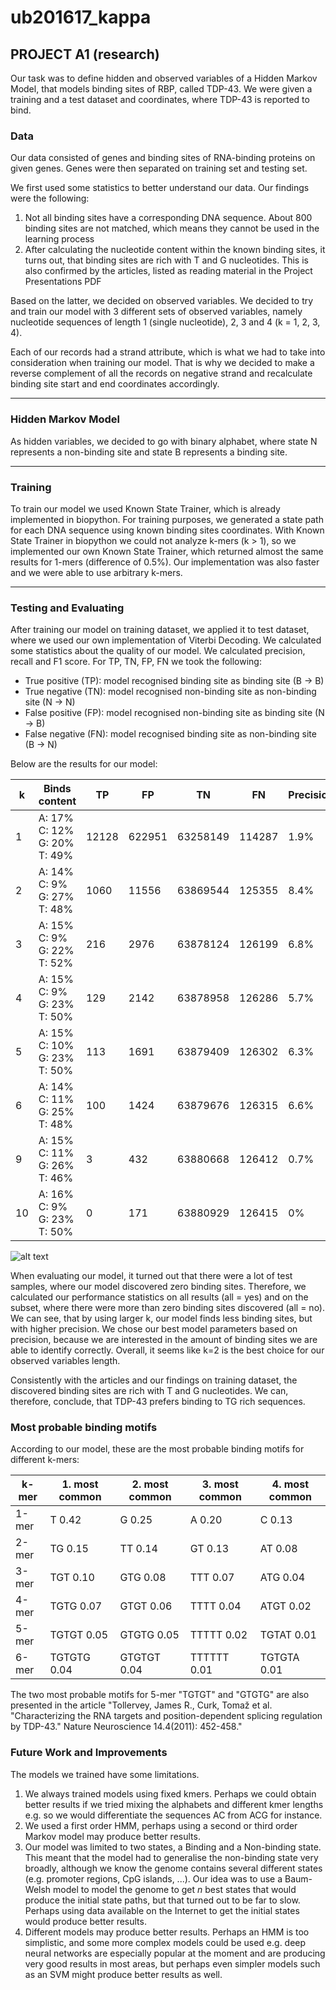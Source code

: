 # ub201617_kappa

## PROJECT A1 (research)

Our task was to define hidden and observed variables of a Hidden Markov Model, that models binding sites of RBP, called TDP-43. We were given a training 
and a test dataset and coordinates, where TDP-43 is reported to bind.

### Data

Our data consisted of genes and binding sites of RNA-binding proteins on given genes. Genes were then separated on training set and testing set.

We first used some statistics to better understand our data. Our findings were the following:
1. Not all binding sites have a corresponding DNA sequence. About 800 binding sites are not matched, which means they cannot be used in the learning process
2. After calculating the nucleotide content within the known binding sites, it turns out, that binding sites are rich with T and G nucleotides. This is also confirmed
by the articles, listed as reading material in the Project Presentations PDF

Based on the latter, we decided on observed variables. We decided to try and train our model with 3 different sets of observed variables, namely nucleotide sequences
of length 1 (single nucleotide), 2, 3 and 4 (k = 1, 2, 3, 4). 

Each of our records had a strand attribute, which is what we had to take into consideration when training our model. That is why we decided to make a reverse complement
of all the records on negative strand and recalculate binding site start and end coordinates accordingly.

---

### Hidden Markov Model

As hidden variables, we decided to go with binary alphabet, where state N represents a non-binding site and state B represents a binding site.

---

### Training

To train our model we used Known State Trainer, which is already implemented in biopython. For training purposes, we generated a state path for each DNA sequence using
known binding sites coordinates. With Known State Trainer in biopython we could not analyze k-mers (k > 1), so we implemented our own Known State Trainer, which returned
almost the same results for 1-mers (difference of 0.5%). Our implementation was also faster and we were able to use arbitrary k-mers.

---

### Testing and Evaluating

After training our model on training dataset, we applied it to test dataset, where we used our own implementation of Viterbi Decoding. We calculated some statistics about 
the quality of our model. We calculated precision, recall and F1 score. For TP, TN, FP, FN we took the following:

* True positive (TP): model recognised binding site as binding site (B -> B)
* True negative (TN): model recognised non-binding site as non-binding site (N -> N)
* False positive (FP): model recognised non-binding site as binding site (N -> B)
* False negative (FN): model recognised binding site as non-binding site (B -> N)

Below are the results for our model:

k | Binds content | TP | FP | TN | FN | Precision
--- | --- | --- | --- | --- | --- | ---
1 | A: 17% C: 12%  G: 20%  T: 49%	| 12128 | 622951 | 63258149 | 114287 | 1.9% 
2 | A: 14% C: 9%   G: 27%  T: 48%	| 1060 | 11556 | 63869544 | 125355 | 8.4%
3 | A: 15% C: 9%   G: 22%  T: 52%	| 216| 2976 | 63878124 | 126199 | 6.8%
4 | A: 15% C: 9%   G: 23%  T: 50%	| 129 | 2142 | 63878958 | 126286 | 5.7%
5 | A: 15% C: 10%  G: 23%  T: 50%	| 113| 1691 | 63879409 | 126302 | 6.3%
6 | A: 14% C: 11%  G: 25%  T: 48%   | 100 | 1424 | 63879676 | 126315 | 6.6%
9 | A: 15% C: 11%  G: 26%  T: 46%   | 3 | 432 | 63880668 | 126412 | 0.7%
10 | A: 16% C: 9%   G: 23%  T: 50%   | 0 | 171 | 63880929 | 126415 | 0%

![alt text](https://github.com/petergabrovsek/ub201617_kappa/blob/master/Figures/k-F1.png "Relation between k and F1")

When evaluating our model, it turned out that there were a lot of test samples, where our model discovered zero binding sites. Therefore, we calculated our performance
statistics on all results (all = yes) and on the subset, where there were more than zero binding sites discovered (all = no). We can see, that by using larger k, our model 
finds less binding sites, but with higher precision. We chose our best model parameters based on precision, because we are interested in
the amount of binding sites we are able to identify correctly. Overall, it seems like k=2 is the best choice for our observed variables length.

Consistently with the articles and our findings on training dataset, the discovered binding sites are rich with T and G nucleotides. We can, therefore, conclude, that TDP-43
prefers binding to TG rich sequences.

### Most probable binding motifs

According to our model, these are the most probable binding motifs for different k-mers:

k-mer | 1. most common | 2. most common | 3. most common | 4. most common
--- | --- | --- | --- | ---
1-mer | T 0.42 | G 0.25 | A 0.20 | C 0.13
2-mer | TG 0.15 | TT 0.14 | GT 0.13 | AT 0.08
3-mer | TGT 0.10 | GTG 0.08 | TTT 0.07 | ATG 0.04
4-mer | TGTG 0.07 | GTGT 0.06 | TTTT 0.04 | ATGT 0.02
5-mer | TGTGT 0.05 | GTGTG 0.05 | TTTTT 0.02 | TGTAT 0.01
6-mer | TGTGTG 0.04 | GTGTGT 0.04 |  TTTTTT 0.01 | TGTGTA 0.01

The two most probable motifs for 5-mer "TGTGT" and "GTGTG" are also presented in the article "Tollervey, James R., Curk, Tomaž et al. "Characterizing the RNA targets and
position-dependent splicing regulation by TDP-43." Nature Neuroscience 14.4(2011): 452-458."

### Future Work and Improvements

The models we trained have some limitations.

1. We always trained models using fixed kmers. Perhaps we could obtain better results if we tried mixing the alphabets and different kmer lengths e.g. so we would differentiate the sequences AC from ACG for instance.
2. We used a first order HMM, perhaps using a second or third order Markov model may produce better results.
3. Our model was limited to two states, a Binding and a Non-binding state. This meant that the model had to generalise the non-binding state very broadly, although we know the genome contains several different states (e.g. promoter regions, CpG islands, ...). Our idea was to use a Baum-Welsh model to model the genome to get _n_ best states that would produce the initial state paths, but that turned out to be far to slow. Perhaps using data available on the Internet to get the initial states would produce better results.
4. Different models may produce better results. Perhaps an HMM is too simplistic, and some more complex models could be used e.g. deep neural networks are especially popular at the moment and are producing very good results in most areas, but perhaps even simpler models such as an SVM might produce better results as well.
